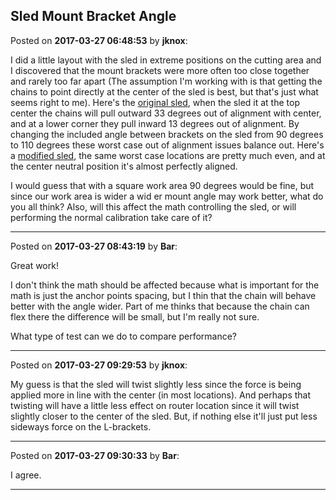 ## Sled Mount Bracket Angle
Posted on **2017-03-27 06:48:53** by **jknox**:

I did a little layout with the sled in extreme positions on the cutting area and I discovered that the mount brackets were more often too close together and rarely too far apart (The assumption I'm working with is that getting the chains to point directly at the center of the sled is best, but that's just what seems right to me). Here's the [original sled](../../images/JG/LX/JGLX_sledanglesoriginal90.jpg.jpg), when the sled it at the top center the chains will pull outward 33 degrees out of alignment with center, and at a lower corner they pull inward 13 degrees out of alignment. By changing the included angle between brackets on the sled from 90 degrees to 110 degrees these worst case out of alignment issues balance out. Here's a [modified sled](../../images/oY/E7/oYE7_sledanglesmod110.jpg.jpg), the same worst case locations are pretty much even, and at the center neutral position it's almost perfectly aligned.



I would guess that with a square work area 90 degrees would be fine, but since our work area is wider a wid er mount angle may work better, what do you all think? Also, will this affect the math controlling the sled, or will performing the normal calibration take care of it?

---

Posted on **2017-03-27 08:43:19** by **Bar**:

Great work!



I don't think the math should be affected because what is important for the math is just the anchor points spacing, but I thin that the chain will behave better with the angle wider. Part of me thinks that because the chain can flex there the difference will be small, but I'm really not sure.



What type of test can we do to compare performance?

---

Posted on **2017-03-27 09:29:53** by **jknox**:

My guess is that the sled will twist slightly less since the force is being applied more in line with the center (in most locations). And perhaps that twisting will have a little less effect on router location since it will twist slightly closer to the center of the sled. But, if nothing else it'll just put less sideways force on the L-brackets.

---

Posted on **2017-03-27 09:30:33** by **Bar**:

I agree.

---

